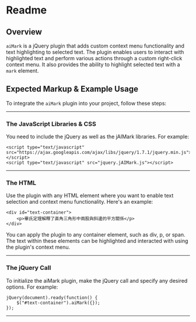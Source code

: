 # Readme

## Overview

`aiMark` is a jQuery plugin that adds custom context menu functionality and text highlighting to selected text. The plugin enables users to interact with highlighted text and perform various actions through a custom right-click context menu. It also provides the ability to highlight selected text with a `mark` element.

## Expected Markup & Example Usage

To integrate the `aiMark` plugin into your project, follow these steps:

-----

### The JavaScript Libraries & CSS

You need to include the jQuery as well as the jAIMark libraries. For example:

    <script type="text/javascript" src="https://ajax.googleapis.com/ajax/libs/jquery/1.7.1/jquery.min.js"></script>
    <script type="text/javascript" src="jquery.jAIMark.js"></script>

----

### The HTML

Use the plugin with any HTML element where you want to enable text selection and context menu functionality. Here's an example:

	<div id="text-container">
        <p>畢氏定理解釋了直角三角形中兩股與斜邊的平方關係</p>
    </div>

You can apply the plugin to any container element, such as div, p, or span. The text within these elements can be highlighted and interacted with using the plugin's context menu.

-----

### The jQuery Call

To initialize the aiMark plugin, make the jQuery call and specify any desired options. For example:

	jQuery(document).ready(function() {
	    $("#text-container").aiMark({});
	});

----